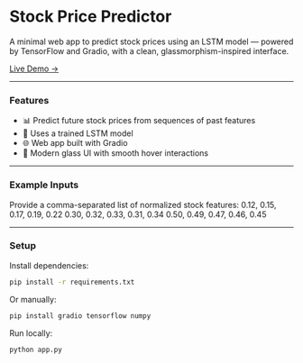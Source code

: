# Stock Price Predictor

A minimal web app to predict stock prices using an LSTM model — powered by TensorFlow and Gradio, with a clean, glassmorphism-inspired interface.

[Live Demo →](https://huggingface.co/spaces/RyanJoseph40/PricePredictionModelLSTM)

---

### Features

- 📊 Predict future stock prices from sequences of past features
- 🧠 Uses a trained LSTM model
- 🌐 Web app built with Gradio
- 💎 Modern glass UI with smooth hover interactions

---

### Example Inputs

Provide a comma-separated list of normalized stock features:
0.12, 0.15, 0.17, 0.19, 0.22
0.30, 0.32, 0.33, 0.31, 0.34
0.50, 0.49, 0.47, 0.46, 0.45


---

### Setup

Install dependencies:

```bash
pip install -r requirements.txt
```
Or manually:
```bash
pip install gradio tensorflow numpy
```
Run locally:
```bash
python app.py

```

